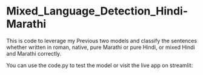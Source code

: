 # Mixed_Language_Detection_Hindi-Marathi
This is code to leverage my Previous two models and classify the sentences whether written in roman, native, pure Marathi or pure Hindi, or mixed Hindi and Marathi correctly.

You can use the code.py to test the model or visit the live app on streamlit:
